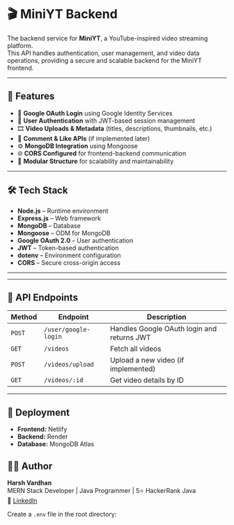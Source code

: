 # 🎬 MiniYT Backend

The backend service for **MiniYT**, a YouTube-inspired video streaming platform.  
This API handles authentication, user management, and video data operations, providing a secure and scalable backend for the MiniYT frontend.

---

## 🚀 Features

- 🔐 **Google OAuth Login** using Google Identity Services  
- 👤 **User Authentication** with JWT-based session management  
- 🎞️ **Video Uploads & Metadata** (titles, descriptions, thumbnails, etc.)  
- 💬 **Comment & Like APIs** (if implemented later)  
- ⚙️ **MongoDB Integration** using Mongoose  
- 🌐 **CORS Configured** for frontend-backend communication  
- 🧩 **Modular Structure** for scalability and maintainability

---

## 🛠️ Tech Stack

- **Node.js** – Runtime environment  
- **Express.js** – Web framework  
- **MongoDB** – Database  
- **Mongoose** – ODM for MongoDB  
- **Google OAuth 2.0** – User authentication  
- **JWT** – Token-based authentication  
- **dotenv** – Environment configuration  
- **CORS** – Secure cross-origin access

---


---

## 🧩 API Endpoints

| Method | Endpoint | Description |
|--------|-----------|-------------|
| `POST` | `/user/google-login` | Handles Google OAuth login and returns JWT |
| `GET`  | `/videos` | Fetch all videos |
| `POST` | `/videos/upload` | Upload a new video (if implemented) |
| `GET`  | `/videos/:id` | Get video details by ID |

---

## 🚀 Deployment

- **Frontend:** Netlify  
- **Backend:** Render  
- **Database:** MongoDB Atlas  


## 🧑‍💻 Author

**Harsh Vardhan**  
MERN Stack Developer | Java Programmer | 5⭐ HackerRank Java  
🔗 [LinkedIn](#)


Create a `.env` file in the root directory:

